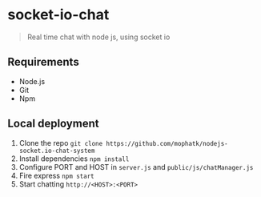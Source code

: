 # socket-io-chat
> Real time chat with node js, using socket io


## Requirements
- Node.js
- Git
- Npm

## Local deployment
1. Clone the repo `git clone https://github.com/mophatk/nodejs-socket.io-chat-system`
2. Install dependencies `npm install`
3. Configure PORT and HOST in `server.js` and `public/js/chatManager.js`
4. Fire express `npm start`
5. Start chatting `http://<HOST>:<PORT>`

